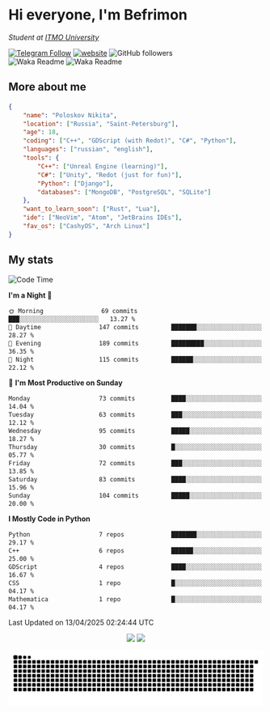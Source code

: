 # Hi everyone, I'm Befrimon
*Student at [ITMO University](https://itmo.ru/)*

[![Telegram Follow](https://img.shields.io/badge/Telegram-2CA5E0?style=flat-squeare&logo=telegram&logoColor=white)](https://t.me/bigtoad_tavern)
[![website](https://img.shields.io/badge/Website-2CA5E0?style=flat-squeare&logo=google-chrome&logoColor=white&color=320142)](https://bfn-dev.ru/)
![GitHub followers](https://img.shields.io/github/followers/Befrimon?label=Follow&style=social)
<br>
![Waka Readme](https://github.com/Befrimon/Befrimon/workflows/WakaReadme/badge.svg)
![Waka Readme](https://github.com/Befrimon/Befrimon/workflows/snake/badge.svg)

## More about me
``` JSON
{
    "name": "Poloskov Nikita",
    "location": ["Russia", "Saint-Petersburg"],
    "age": 18,
    "coding": ["C++", "GDScript (with Redot)", "C#", "Python"],
    "languages": ["russian", "english"],
    "tools": {
        "C++": ["Unreal Engine (learning)"],
        "C#": ["Unity", "Redot (just for fun)"],
        "Python": ["Django"],
        "databases": ["MongoDB", "PostgreSQL", "SQLite"]
    },
    "want_to_learn_soon": ["Rust", "Lua"],
    "ide": ["NeoVim", "Atom", "JetBrains IDEs"],
    "fav_os": ["CashyOS", "Arch Linux"]
}
```

## My stats
<!--START_SECTION:waka-->
![Code Time](http://img.shields.io/badge/Code%20Time-9%20hrs%2046%20mins-blue)

**I'm a Night 🦉** 

```text
🌞 Morning                69 commits          ███░░░░░░░░░░░░░░░░░░░░░░   13.27 % 
🌆 Daytime                147 commits         ███████░░░░░░░░░░░░░░░░░░   28.27 % 
🌃 Evening                189 commits         █████████░░░░░░░░░░░░░░░░   36.35 % 
🌙 Night                  115 commits         ██████░░░░░░░░░░░░░░░░░░░   22.12 % 
```
📅 **I'm Most Productive on Sunday** 

```text
Monday                   73 commits          ████░░░░░░░░░░░░░░░░░░░░░   14.04 % 
Tuesday                  63 commits          ███░░░░░░░░░░░░░░░░░░░░░░   12.12 % 
Wednesday                95 commits          █████░░░░░░░░░░░░░░░░░░░░   18.27 % 
Thursday                 30 commits          █░░░░░░░░░░░░░░░░░░░░░░░░   05.77 % 
Friday                   72 commits          ███░░░░░░░░░░░░░░░░░░░░░░   13.85 % 
Saturday                 83 commits          ████░░░░░░░░░░░░░░░░░░░░░   15.96 % 
Sunday                   104 commits         █████░░░░░░░░░░░░░░░░░░░░   20.00 % 
```


**I Mostly Code in Python** 

```text
Python                   7 repos             ███████░░░░░░░░░░░░░░░░░░   29.17 % 
C++                      6 repos             ██████░░░░░░░░░░░░░░░░░░░   25.00 % 
GDScript                 4 repos             ████░░░░░░░░░░░░░░░░░░░░░   16.67 % 
CSS                      1 repo              █░░░░░░░░░░░░░░░░░░░░░░░░   04.17 % 
Mathematica              1 repo              █░░░░░░░░░░░░░░░░░░░░░░░░   04.17 % 
```




 Last Updated on 13/04/2025 02:24:44 UTC
<!--END_SECTION:waka-->

<div align=center>
    <img src="https://github-readme-stats.vercel.app/api?username=Befrimon&rank_icon=github&hide_border=true&show_icons=true&bg_color=0d1117&text_color=fff">
    <img src="https://github-readme-stats.vercel.app/api/top-langs/?username=Befrimon&layout=compact&hide_border=true&show_icons=true&bg_color=0d1117&text_color=fff">
    <!--
    <img src="https://gh.uoc.run.place/api?username=Befrimon&hide_border=true&show_icons=true&bg_color=0d1117&text_color=fff">
    <img src="https://gh.uoc.run.place/api/top-langs/?username=Befrimon&layout=compact&hide_border=true&show_icons=true&bg_color=0d1117&text_color=fff">
    -->
</p>


<picture>
  <source media="(prefers-color-scheme: dark)" srcset="https://raw.githubusercontent.com/Befrimon/Befrimon/output/github-snake-dark.svg">
  <source media="(prefers-color-scheme: light)" srcset="https://raw.githubusercontent.com/Befrimon/Befrimon/output/github-snake.svg">
  <img alt="github contribution grid snake animation" src="https://raw.githubusercontent.com/Befrimon/Befrimon/output/github-snake.svg">
</picture>
